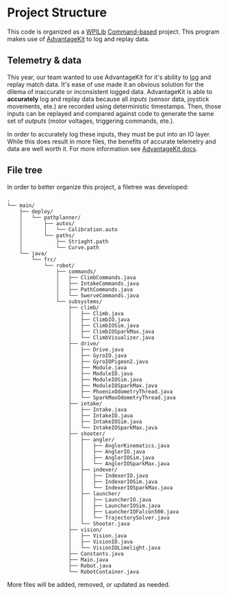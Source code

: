 # Project Structure
This code is organized as a [WPILib](https://docs.wpilib.org/en/stable/index.html) [Command-based](https://docs.wpilib.org/en/stable/docs/software/commandbased/what-is-command-based.html) project. This program makes use of [AdvantageKit](https://github.com/Mechanical-Advantage/AdvantageKit?tab=readme-ov-file) to log and replay data.

## Telemetry & data
This year, our team wanted to use AdvantageKit for it's ability to [log](https://github.com/Mechanical-Advantage/AdvantageKit/blob/main/docs/RECORDING-INPUTS.md) and replay match data. It's ease of use made it an obvious solution for the dilema of inaccurate or inconsistent logged data. AdvantageKit is able to **accurately** log and replay data because all *inputs* (sensor data, joystick movements, ete.) are recorded using deterministic timestamps. Then, those inputs can be replayed and compared against code to generate the same set of *outputs* (motor voltages, triggering commands, ete.).

In order to accurately log these inputs, they must be put into an IO layer. While this does result in more files, the benefits of accurate telemetry and data are well worth it. For more information see [AdvantageKit docs](https://github.com/Mechanical-Advantage/AdvantageKit/blob/main/docs/WHAT-IS-ADVANTAGEKIT.md).

## File tree
In order to better organize this project, a filetree was developed:

```
.
└── main/
    ├── deploy/
    │   └── pathplanner/
    │       ├── autos/
    │       │   └── Calibration.auto
    │       └── paths/
    │           ├── Striaght.path
    │           └── Curve.path
    └── java/
        └── frc/
            └── robot/
                ├── commands/
                │   ├── ClimbCommands.java
                │   ├── IntakeCommands.java
                │   ├── PathCommands.java
                │   └── SwerveCommands.java
                └── subsystems/
                    ├── climb/
                    │   ├── Climb.java
                    │   ├── ClimbIO.java
                    │   ├── ClimbIOSim.java
                    │   ├── ClimbIOSparkMax.java
                    │   └── ClimbVisualizer.java
                    ├── drive/
                    │   ├── Drive.java
                    │   ├── GyroIO.java
                    │   ├── GyroIOPigeon2.java
                    │   ├── Module.java
                    │   ├── ModuleIO.java
                    │   ├── ModuleIOSim.java
                    │   ├── ModuleIOSparkMax.java
                    │   ├── PhoenixOdometryThread.java
                    │   └── SparkMaxOdometryThread.java
                    ├── intake/
                    │   ├── Intake.java
                    │   ├── IntakeIO.java
                    │   ├── IntakeIOSim.java
                    │   └── IntakeIOSparkMax.java
                    ├── shooter/
                    │   ├── angler/
                    │   │   ├── AnglerKinematics.java
                    │   │   ├── AnglerIO.java
                    │   │   ├── AnglerIOSim.java
                    │   │   └── AnglerIOSparkMax.java
                    │   ├── indexer/
                    │   │   ├── IndexerIO.java
                    │   │   ├── IndexerIOSim.java
                    │   │   └── IndexerIOSparkMax.java
                    │   ├── launcher/
                    │   │   ├── LauncherIO.java
                    │   │   ├── LauncherIOSim.java
                    │   │   ├── LauncherIOFalcon500.java
                    │   │   └── TrajectorySolver.java
                    │   └── Shooter.java
                    ├── vision/
                    │   ├── Vision.java
                    │   ├── VisionIO.java
                    │   └── VisionIOLimelight.java
                    ├── Constants.java
                    ├── Main.java
                    ├── Robot.java
                    └── RobotContainer.java
```

More files will be added, removed, or updated as needed.
